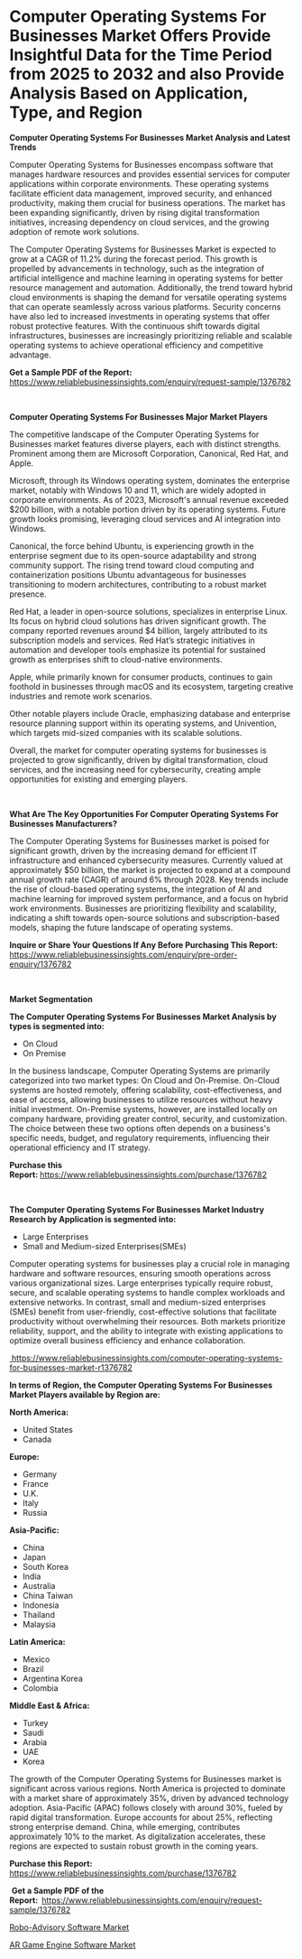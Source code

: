<p><h1>Computer Operating Systems For Businesses Market Offers Provide Insightful Data for the Time Period from 2025 to 2032 and also Provide Analysis Based on Application, Type, and Region</h1></p><p><strong>Computer Operating Systems For Businesses Market Analysis and Latest Trends</strong></p>
<p><p>Computer Operating Systems for Businesses encompass software that manages hardware resources and provides essential services for computer applications within corporate environments. These operating systems facilitate efficient data management, improved security, and enhanced productivity, making them crucial for business operations. The market has been expanding significantly, driven by rising digital transformation initiatives, increasing dependency on cloud services, and the growing adoption of remote work solutions.</p><p>The Computer Operating Systems for Businesses Market is expected to grow at a CAGR of 11.2% during the forecast period. This growth is propelled by advancements in technology, such as the integration of artificial intelligence and machine learning in operating systems for better resource management and automation. Additionally, the trend toward hybrid cloud environments is shaping the demand for versatile operating systems that can operate seamlessly across various platforms. Security concerns have also led to increased investments in operating systems that offer robust protective features. With the continuous shift towards digital infrastructures, businesses are increasingly prioritizing reliable and scalable operating systems to achieve operational efficiency and competitive advantage.</p></p>
<p><strong>Get a Sample PDF of the Report:&nbsp;</strong> <a href="https://www.reliablebusinessinsights.com/enquiry/request-sample/1376782?utm_campaign=75&utm_medium=2&utm_source=Github&utm_content=ia&utm_term=13012025&utm_id=computer-operating-systems-for-businesses">https://www.reliablebusinessinsights.com/enquiry/request-sample/1376782</a></p>
<p>&nbsp;</p>
<p><strong>Computer Operating Systems For Businesses Major Market Players</strong></p>
<p><p>The competitive landscape of the Computer Operating Systems for Businesses market features diverse players, each with distinct strengths. Prominent among them are Microsoft Corporation, Canonical, Red Hat, and Apple. </p><p>Microsoft, through its Windows operating system, dominates the enterprise market, notably with Windows 10 and 11, which are widely adopted in corporate environments. As of 2023, Microsoft's annual revenue exceeded $200 billion, with a notable portion driven by its operating systems. Future growth looks promising, leveraging cloud services and AI integration into Windows.</p><p>Canonical, the force behind Ubuntu, is experiencing growth in the enterprise segment due to its open-source adaptability and strong community support. The rising trend toward cloud computing and containerization positions Ubuntu advantageous for businesses transitioning to modern architectures, contributing to a robust market presence.</p><p>Red Hat, a leader in open-source solutions, specializes in enterprise Linux. Its focus on hybrid cloud solutions has driven significant growth. The company reported revenues around $4 billion, largely attributed to its subscription models and services. Red Hat’s strategic initiatives in automation and developer tools emphasize its potential for sustained growth as enterprises shift to cloud-native environments.</p><p>Apple, while primarily known for consumer products, continues to gain foothold in businesses through macOS and its ecosystem, targeting creative industries and remote work scenarios. </p><p>Other notable players include Oracle, emphasizing database and enterprise resource planning support within its operating systems, and Univention, which targets mid-sized companies with its scalable solutions. </p><p>Overall, the market for computer operating systems for businesses is projected to grow significantly, driven by digital transformation, cloud services, and the increasing need for cybersecurity, creating ample opportunities for existing and emerging players.</p></p>
<p>&nbsp;</p>
<p><strong>What Are The Key Opportunities For Computer Operating Systems For Businesses Manufacturers?</strong></p>
<p><p>The Computer Operating Systems for Businesses market is poised for significant growth, driven by the increasing demand for efficient IT infrastructure and enhanced cybersecurity measures. Currently valued at approximately $50 billion, the market is projected to expand at a compound annual growth rate (CAGR) of around 6% through 2028. Key trends include the rise of cloud-based operating systems, the integration of AI and machine learning for improved system performance, and a focus on hybrid work environments. Businesses are prioritizing flexibility and scalability, indicating a shift towards open-source solutions and subscription-based models, shaping the future landscape of operating systems.</p></p>
<p><strong>Inquire or Share Your Questions If Any Before Purchasing This Report:</strong> <a href="https://www.reliablebusinessinsights.com/enquiry/pre-order-enquiry/1376782?utm_campaign=75&utm_medium=2&utm_source=Github&utm_content=ia&utm_term=13012025&utm_id=computer-operating-systems-for-businesses">https://www.reliablebusinessinsights.com/enquiry/pre-order-enquiry/1376782</a></p>
<p>&nbsp;</p>
<p><strong>Market Segmentation</strong></p>
<p><strong>The Computer Operating Systems For Businesses Market Analysis by types is segmented into:</strong></p>
<p><ul><li>On Cloud</li><li>On Premise</li></ul></p>
<p><p>In the business landscape, Computer Operating Systems are primarily categorized into two market types: On Cloud and On-Premise. On-Cloud systems are hosted remotely, offering scalability, cost-effectiveness, and ease of access, allowing businesses to utilize resources without heavy initial investment. On-Premise systems, however, are installed locally on company hardware, providing greater control, security, and customization. The choice between these two options often depends on a business's specific needs, budget, and regulatory requirements, influencing their operational efficiency and IT strategy.</p></p>
<p><strong>Purchase this Report:&nbsp;</strong><a href="https://www.reliablebusinessinsights.com/purchase/1376782?utm_campaign=75&utm_medium=2&utm_source=Github&utm_content=ia&utm_term=13012025&utm_id=computer-operating-systems-for-businesses">https://www.reliablebusinessinsights.com/purchase/1376782</a></p>
<p>&nbsp;</p>
<p><strong>The Computer Operating Systems For Businesses Market Industry Research by Application is segmented into:</strong></p>
<p><ul><li>Large Enterprises</li><li>Small and Medium-sized Enterprises(SMEs)</li></ul></p>
<p><p>Computer operating systems for businesses play a crucial role in managing hardware and software resources, ensuring smooth operations across various organizational sizes. Large enterprises typically require robust, secure, and scalable operating systems to handle complex workloads and extensive networks. In contrast, small and medium-sized enterprises (SMEs) benefit from user-friendly, cost-effective solutions that facilitate productivity without overwhelming their resources. Both markets prioritize reliability, support, and the ability to integrate with existing applications to optimize overall business efficiency and enhance collaboration.</p></p>
<p><a href="https://www.reliablebusinessinsights.com/computer-operating-systems-for-businesses-market-r1376782?utm_campaign=75&utm_medium=2&utm_source=Github&utm_content=ia&utm_term=13012025&utm_id=computer-operating-systems-for-businesses">&nbsp;https://www.reliablebusinessinsights.com/computer-operating-systems-for-businesses-market-r1376782</a></p>
<p><strong>In terms of Region, the Computer Operating Systems For Businesses Market Players available by Region are:</strong></p>
<p>
    <p> <strong> North America: </strong>
        <ul>
            <li>United States</li>
            <li>Canada</li>
        </ul>
        </p> 
    <p> <strong> Europe: </strong>
        <ul>
            <li>Germany</li>
            <li>France</li>
            <li>U.K.</li>
            <li>Italy</li>
            <li>Russia</li>
        </ul>
        </p> 
    <p> <strong> Asia-Pacific: </strong>
        <ul>
            <li>China</li>
            <li>Japan</li>
            <li>South Korea</li>
            <li>India</li>
            <li>Australia</li>
            <li>China Taiwan</li>
            <li>Indonesia</li>
            <li>Thailand</li>
            <li>Malaysia</li>
        </ul>
        </p> 
    <p> <strong> Latin America: </strong>
        <ul>
            <li>Mexico</li>
            <li>Brazil</li>
            <li>Argentina Korea</li>
            <li>Colombia</li>
        </ul>
        </p> 
    <p> <strong> Middle East & Africa: </strong>
        <ul>
            <li>Turkey</li>
            <li>Saudi</li>
            <li>Arabia</li>
            <li>UAE</li>
            <li>Korea</li>
        </ul>
    </p>
    </p>
<p><p>The growth of the Computer Operating Systems for Businesses market is significant across various regions. North America is projected to dominate with a market share of approximately 35%, driven by advanced technology adoption. Asia-Pacific (APAC) follows closely with around 30%, fueled by rapid digital transformation. Europe accounts for about 25%, reflecting strong enterprise demand. China, while emerging, contributes approximately 10% to the market. As digitalization accelerates, these regions are expected to sustain robust growth in the coming years.</p></p>
<p><strong>Purchase this Report: </strong><a href="https://www.reliablebusinessinsights.com/purchase/1376782?utm_campaign=75&utm_medium=2&utm_source=Github&utm_content=ia&utm_term=13012025&utm_id=computer-operating-systems-for-businesses">https://www.reliablebusinessinsights.com/purchase/1376782</a></p>
<p>&nbsp;<strong>Get a Sample PDF of the Report:&nbsp;&nbsp;</strong><a href="https://www.reliablebusinessinsights.com/enquiry/request-sample/1376782?utm_campaign=75&utm_medium=2&utm_source=Github&utm_content=ia&utm_term=13012025&utm_id=computer-operating-systems-for-businesses">https://www.reliablebusinessinsights.com/enquiry/request-sample/1376782</a></p>
<p><strong></strong></p>
<p><p><a href="https://github.com/bogganbillie6969/Market-Research-Report-List-1/blob/main/robo-advisory-software-market.md?utm_campaign=75&utm_medium=2&utm_source=Github&utm_content=ia&utm_term=13012025&utm_id=computer-operating-systems-for-businesses">Robo-Advisory Software Market</a></p><p><a href="https://github.com/donnettaletizia/Market-Research-Report-List-1/blob/main/ar-game-engine-software-market.md?utm_campaign=75&utm_medium=2&utm_source=Github&utm_content=ia&utm_term=13012025&utm_id=computer-operating-systems-for-businesses">AR Game Engine Software Market</a></p></p>